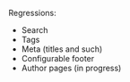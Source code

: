 Regressions:
- Search
- Tags
- Meta (titles and such)
- Configurable footer
- Author pages (in progress)
